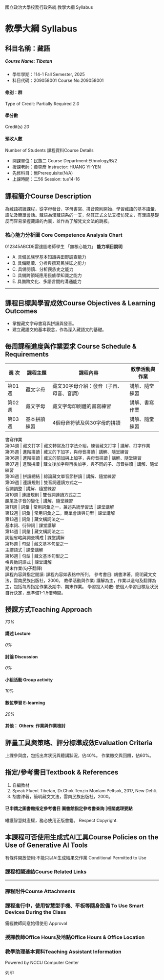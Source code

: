 國立政治大學校務行政系統 教學大綱 Syllabus
# 教學大綱 Syllabus
##  科目名稱：藏語 
#####  Course Name: Tibetan
  * 學年學期：114-1 Fall Semester, 2025 
  * 科目代碼：209058001 Course No.209058001


#### 修別：群
Type of Credit: Partially Required 
_2.0_
#### 學分數
Credit(s)
_20_
#### 預收人數
Number of Students
課程資料Course Details
  * 開課單位：民族二 Course Department:Ethnology/B/2 
  * 授課老師：黃奕彥 Instructor: HUANG YI-YEN 
  * 先修科目：無Prerequisite(N/A)
  * 上課時間：二56 Session: tue14-16 


##  課程簡介Course Description
為藏語初級課程，從字母發音、字母書寫、拼音原則開始，學習藏語的基本語彙、語法及簡單會話。藏語為漢藏語系的一支，然其正式文法又模仿梵文，有漢語基礎反而容易掌握藏語的內裏，並作為了解梵文文法的跳板。
###  核心能力分析圖 Core Competence Analysis Chart
012345ABCDE雷達圖老師學生
「無核心能力」 
**能力項目說明**
  * A. 具備民族學基本知識與田野調查能力
  * B. 具備閱讀、分析與撰寫民族誌之能力
  * C. 具備閱讀、分析民族史之能力
  * D. 具備跨領域應用民族學知識之能力
  * E. 具備跨文化、多語言間的溝通能力


* * *
##  課程目標與學習成效Course Objectives & Learning Outcomes 
  * 掌握藏文字母書寫與拼讀與發音。
  * 建立藏語文的基本觀念，作為深入藏語文的基礎。


##  每周課程進度與作業要求 Course Schedule & Requirements
週 次 |  課程主題 |  課程內容 |  教學活動與作業  
---|---|---|---  
第01週 |  藏文字母 |  藏文30字母介紹：發音（子音、母音、音調） |  講解、隨堂練習  
第02週 |  藏文字母 |  藏文字母印刷體的書寫練習 |  講解、書寫作業  
第03週 |  基本拼讀練習 |  4個母音符號及與30字母的拼讀 |  講解、隨堂練習  
書寫作業  
第04週 |  藏文打字 |  藏文轉寫及打字法介紹，練習藏文打字 |  講解、打字作業  
第05週 |  進階拼讀 |  藏文的下加字，與母音拼讀 |  講解、隨堂練習  
第06週 |  進階拼讀 |  藏文的前加與上加字，與母音拼讀 |  講解、隨堂練習  
第07週 |  進階拼讀 |  藏文後加字與再後加字，與不同的子、母音拼讀 |  講解、隨堂練習  
第08週 |  拼讀總結 |  綜論藏文單音節拼讀 |  講解、隨堂練習  
第09週 |  連讀規則 |  雙音詞連讀方式之一  
音調調整 |  講解、隨堂練習  
第10週 |  連讀規則 |  雙音詞連讀方式之二  
韻尾及子音的變化 |  講解、隨堂練習  
第11週 |  詞彙 |  常用詞彙之一，兼述系統學習法 |  課堂講解  
第12週 |  詞彙 |  常用詞彙之二，簡單會話與句型 |  課堂講解  
第13週 |  詞彙 |  藏文構詞法之一  
基本詞、衍伸詞 |  課堂講解  
第14週 |  詞彙 |  藏文構詞法之二  
詞組省略與詞彙構成 |  課堂講解  
第15週 |  句型 |  藏文基本句型之一  
主謂語式 |  課堂講解  
第16週 |  句型 |  藏文基本句型之二  
格與動詞語式 |  課堂講解  
期末作業(句子翻譯)  
課程內容與指定閱讀: 課程內容如表格中所列。
參考書目: 胡書津著，簡明藏文文法，雲南民族出版社，2000。
教學活動與作業: 講解為主，作業以造句及翻譯為主，包括每周指定作業及期中、期末作業。
學習投入時數: 依個人學習目標及狀況自行決定，應準備1-1.5倍時間。
##  授課方式Teaching Approach
_70%_
####  講述 Lecture
_0%_
####  討論 Discussion
_0%_
####  小組活動 Group activity
_10%_
####  數位學習 E-learning
_20%_
####  其他： Others: 作業與作業檢討 
##  評量工具與策略、評分標準成效Evaluation Criteria
上課參與度，包括出席狀況與聽講狀況，佔40%。
作業繳交與回饋，佔60%。
##  指定/參考書目Textbook & References
1. 自編教材
2. Speak Fluent Tibetan, Dr.Chok Tenzin Monlam Peltsok, 2017, New Dehli.
3. 胡書津著，簡明藏文文法，雲南民族出版社，2000。
####  已申請之圖書館指定參考書目  圖書館指定參考書查詢 |相關處理要點
維護智慧財產權，務必使用正版書籍。 Respect Copyright.
##  本課程可否使用生成式AI工具Course Policies on the Use of Generative AI Tools
有條件開放使用:不能只以AI生成結果交作業 Conditional Permitted to Use 
###  課程相關連結Course Related Links
* * *
###  課程附件Course Attachments
###  課程進行中，使用智慧型手機、平板等隨身設備 To Use Smart Devices During the Class
需經教師同意始得使用  Approval
###  授課教師Office Hours及地點Office Hours & Office Location
###  教學助理基本資料Teaching Assistant Information
Powered by NCCU Computer Center
  
列印

